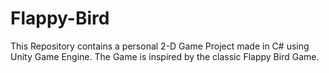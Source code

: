 # Flappy-Bird
 This Repository contains a personal 2-D Game Project made in C# using Unity Game Engine. The Game is inspired by the classic Flappy Bird Game.
